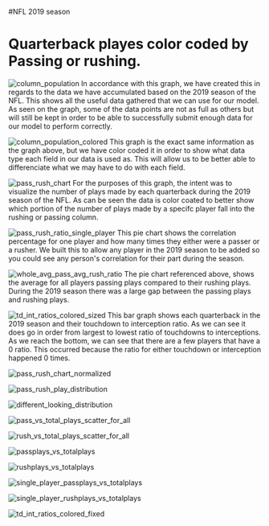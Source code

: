 #NFL 2019 season

# Quarterback playes color coded by Passing or rushing. 

![column_population](https://github.com/user-attachments/assets/101d2198-5f27-4074-8219-e7b3a984de4a)
In accordance with this graph, we have created this in regards to the data we have accumulated based on the 2019 season of the NFL. This shows all the useful data gathered that we can use for our model. As seen on the graph, some of the data points are not as full as others but will still be kept in order to be able to successfully submit enough data for our model to perform correctly.

![column_population_colored](https://github.com/user-attachments/assets/1e5265c3-a197-4af7-96a0-0a8faf9514cb)
This graph is the exact same information as the graph above, but we have color coded it in order to show what data type each field in our data is used as. This will allow us to be better able to differenciate what we may have to do with each field. 

![pass_rush_chart](https://github.com/user-attachments/assets/c9098fa0-be17-44ba-a1bb-fec0f12a91e2)
For the purposes of this graph, the intent was to visualize the number of plays made by each quarterback during the 2019 season of the NFL.
As can be seen the data is color coated to better show which portion of the number of plays made by a specifc player fall into the rushing or passing column.




![pass_rush_ratio_single_player](https://github.com/user-attachments/assets/3a184989-3dbc-4bcb-9cb9-2881171b2633)
This pie chart shows the correlation percentage for one player and how many times they either were a passer or a rusher. We built this to allow any player in the 2019 season to be added so you could see any person's correlation for their part during the season. 

![whole_avg_pass_avg_rush_ratio](https://github.com/user-attachments/assets/58d8c5cf-890f-41a1-9c34-14224e05ec03)
The pie chart referenced above, shows the average for all players passing plays compared to their rushing plays. During the 2019 season there was a large gap between the passing plays and rushing plays. 

![td_int_ratios_colored_sized](https://github.com/user-attachments/assets/dfdeba6b-cd0f-48ed-a9bb-e32eaf208b2a)
This bar graph shows each quarterback in the 2019 season and their touchdown to interception ratio. As we can see it does go in order from largest to lowest ratio of touchdowns to interceptions. As we reach the bottom, we can see that there are a few players that have a 0 ratio. This occurred because the ratio for either touchdown or interception happened 0 times. 



![pass_rush_chart_normalized](https://github.com/user-attachments/assets/3d7cae67-c044-411c-8cfe-7219e7b06f1f)

![pass_rush_play_distribution](https://github.com/user-attachments/assets/d1f764e1-e092-424c-b14e-1a36c0b1ebe6)

![different_looking_distribution](https://github.com/user-attachments/assets/01a701f7-f8ec-4588-b710-1972a1d19a85)

![pass_vs_total_plays_scatter_for_all](https://github.com/user-attachments/assets/c740c2bb-f195-4fe6-b120-cac6db93032f)

![rush_vs_total_plays_scatter_for_all](https://github.com/user-attachments/assets/e0f38663-86a6-46a4-8796-2fc787769b08)

![passplays_vs_totalplays](https://github.com/user-attachments/assets/f7c64824-5aed-439d-86c5-280b12cc8062)

![rushplays_vs_totalplays](https://github.com/user-attachments/assets/6a031520-2c1f-4494-adf8-36aedc5e23bb)

![single_player_passplays_vs_totalplays](https://github.com/user-attachments/assets/2ded17ab-e741-4305-94ba-0e60834c8b75)

![single_player_rushplays_vs_totalplays](https://github.com/user-attachments/assets/ecdcfde4-feca-44e4-a3e4-c6fcc8650829)

![td_int_ratios_colored_fixed](https://github.com/user-attachments/assets/6bd9802a-221e-4819-a92d-8b740107391e)

